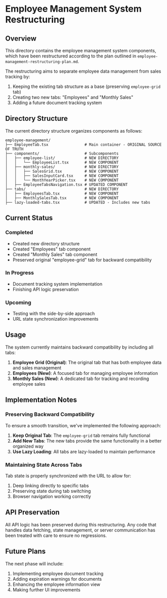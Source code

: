 # Employee Management System Restructuring

## Overview

This directory contains the employee management system components, which have been restructured according to the plan outlined in `employee-management-restructuring-plan.md`.

The restructuring aims to separate employee data management from sales tracking by:

1. Keeping the existing tab structure as a base (preserving `employee-grid` tab)
2. Creating two new tabs: "Employees" and "Monthly Sales"
3. Adding a future document tracking system

## Directory Structure

The current directory structure organizes components as follows:

```
employee-management/
├── EmployeeTab.tsx                # Main container - ORIGINAL SOURCE OF TRUTH
├── components/                    # Subcomponents
│   ├── employee-list/             # NEW DIRECTORY
│   │   └── EmployeeList.tsx       # NEW COMPONENT
│   ├── monthly-sales/             # NEW DIRECTORY
│   │   ├── SalesGrid.tsx          # NEW COMPONENT
│   │   ├── SalesInputCard.tsx     # NEW COMPONENT
│   │   └── MonthYearPicker.tsx    # NEW COMPONENT
│   ├── EmployeeTabsNavigation.tsx # UPDATED COMPONENT
├── tabs/                          # NEW DIRECTORY
│   ├── EmployeesTab.tsx           # NEW COMPONENT
│   ├── MonthlySalesTab.tsx        # NEW COMPONENT
├── lazy-loaded-tabs.tsx           # UPDATED - Includes new tabs
```

## Current Status

### Completed
- Created new directory structure
- Created "Employees" tab component
- Created "Monthly Sales" tab component
- Preserved original "employee-grid" tab for backward compatibility

### In Progress
- Document tracking system implementation
- Finishing API logic preservation

### Upcoming
- Testing with the side-by-side approach
- URL state synchronization improvements

## Usage

The system currently maintains backward compatibility by including all tabs:

1. **Employee Grid (Original)**: The original tab that has both employee data and sales management
2. **Employees (New)**: A focused tab for managing employee information
3. **Monthly Sales (New)**: A dedicated tab for tracking and recording employee sales

## Implementation Notes

### Preserving Backward Compatibility

To ensure a smooth transition, we've implemented the following approach:

1. **Keep Original Tab**: The `employee-grid` tab remains fully functional
2. **Add New Tabs**: The new tabs provide the same functionality in a better organized way
3. **Use Lazy Loading**: All tabs are lazy-loaded to maintain performance

### Maintaining State Across Tabs

Tab state is properly synchronized with the URL to allow for:

1. Deep linking directly to specific tabs
2. Preserving state during tab switching
3. Browser navigation working correctly

## API Preservation

All API logic has been preserved during this restructuring. Any code that handles data fetching, state management, or server communication has been treated with care to ensure no regressions.

## Future Plans

The next phase will include:

1. Implementing employee document tracking
2. Adding expiration warnings for documents
3. Enhancing the employee information view
4. Making further UI improvements 